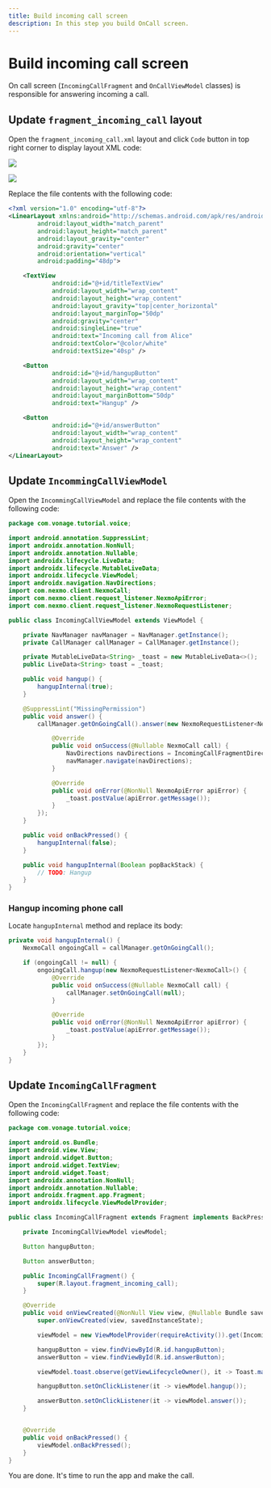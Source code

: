 ```yaml
---
title: Build incoming call screen
description: In this step you build OnCall screen.
---
```


# Build  incoming call screen

On call screen (`IncomingCallFragment` and `OnCallViewModel` classes) is responsible for answering incoming a call.

## Update `fragment_incoming_call` layout

Open the `fragment_incoming_call.xml` layout and click `Code` button in top right corner to display layout XML code:

![](/screenshots/tutorials/client-sdk/android-shared/layout-resource.png)

![](/screenshots/tutorials/client-sdk/android-shared/show-code-view.png)

Replace the file contents with the following code:

```xml
<?xml version="1.0" encoding="utf-8"?>
<LinearLayout xmlns:android="http://schemas.android.com/apk/res/android"
        android:layout_width="match_parent"
        android:layout_height="match_parent"
        android:layout_gravity="center"
        android:gravity="center"
        android:orientation="vertical"
        android:padding="48dp">

    <TextView
            android:id="@+id/titleTextView"
            android:layout_width="wrap_content"
            android:layout_height="wrap_content"
            android:layout_gravity="top|center_horizontal"
            android:layout_marginTop="50dp"
            android:gravity="center"
            android:singleLine="true"
            android:text="Incoming call from Alice"
            android:textColor="@color/white"
            android:textSize="40sp" />

    <Button
            android:id="@+id/hangupButton"
            android:layout_width="wrap_content"
            android:layout_height="wrap_content"
            android:layout_marginBottom="50dp"
            android:text="Hangup" />

    <Button
            android:id="@+id/answerButton"
            android:layout_width="wrap_content"
            android:layout_height="wrap_content"
            android:text="Answer" />
</LinearLayout>
```

## Update `IncommingCallViewModel`

Open the `IncommingCallViewModel` and replace the file contents with the following code:

```java
package com.vonage.tutorial.voice;

import android.annotation.SuppressLint;
import androidx.annotation.NonNull;
import androidx.annotation.Nullable;
import androidx.lifecycle.LiveData;
import androidx.lifecycle.MutableLiveData;
import androidx.lifecycle.ViewModel;
import androidx.navigation.NavDirections;
import com.nexmo.client.NexmoCall;
import com.nexmo.client.request_listener.NexmoApiError;
import com.nexmo.client.request_listener.NexmoRequestListener;

public class IncomingCallViewModel extends ViewModel {

    private NavManager navManager = NavManager.getInstance();
    private CallManager callManager = CallManager.getInstance();

    private MutableLiveData<String> _toast = new MutableLiveData<>();
    public LiveData<String> toast = _toast;

    public void hangup() {
        hangupInternal(true);
    }

    @SuppressLint("MissingPermission")
    public void answer() {
        callManager.getOnGoingCall().answer(new NexmoRequestListener<NexmoCall>() {

            @Override
            public void onSuccess(@Nullable NexmoCall call) {
                NavDirections navDirections = IncomingCallFragmentDirections.actionIncomingCallFragmentToOnCallFragment();
                navManager.navigate(navDirections);
            }

            @Override
            public void onError(@NonNull NexmoApiError apiError) {
                _toast.postValue(apiError.getMessage());
            }
        });
    }

    public void onBackPressed() {
        hangupInternal(false);
    }

    public void hangupInternal(Boolean popBackStack) {
        // TODO: Hangup
    }
}
```

### Hangup incoming phone call

Locate `hangupInternal` method and replace its body:


```java
private void hangupInternal() {
    NexmoCall ongoingCall = callManager.getOnGoingCall();

    if (ongoingCall != null) {
        ongoingCall.hangup(new NexmoRequestListener<NexmoCall>() {
            @Override
            public void onSuccess(@Nullable NexmoCall call) {
                callManager.setOnGoingCall(null);
            }

            @Override
            public void onError(@NonNull NexmoApiError apiError) {
                _toast.postValue(apiError.getMessage());
            }
        });
    }
}
```

## Update `IncomingCallFragment`

Open the `IncomingCallFragment` and replace the file contents with the following code:

```java
package com.vonage.tutorial.voice;

import android.os.Bundle;
import android.view.View;
import android.widget.Button;
import android.widget.TextView;
import android.widget.Toast;
import androidx.annotation.NonNull;
import androidx.annotation.Nullable;
import androidx.fragment.app.Fragment;
import androidx.lifecycle.ViewModelProvider;

public class IncomingCallFragment extends Fragment implements BackPressHandler {

    private IncomingCallViewModel viewModel;

    Button hangupButton;

    Button answerButton;

    public IncomingCallFragment() {
        super(R.layout.fragment_incoming_call);
    }

    @Override
    public void onViewCreated(@NonNull View view, @Nullable Bundle savedInstanceState) {
        super.onViewCreated(view, savedInstanceState);

        viewModel = new ViewModelProvider(requireActivity()).get(IncomingCallViewModel.class);

        hangupButton = view.findViewById(R.id.hangupButton);
        answerButton = view.findViewById(R.id.answerButton);

        viewModel.toast.observe(getViewLifecycleOwner(), it -> Toast.makeText(requireActivity(), it, Toast.LENGTH_SHORT));

        hangupButton.setOnClickListener(it -> viewModel.hangup());

        answerButton.setOnClickListener(it -> viewModel.answer());
    }


    @Override
    public void onBackPressed() {
        viewModel.onBackPressed();
    }
}
```

You are done. It's time to run the app and make the call.
